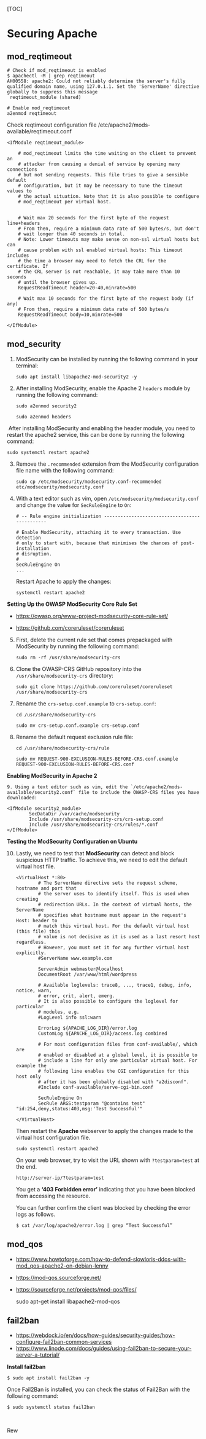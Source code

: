 [TOC]

# Securing Apache 

## mod_reqtimeout

```
# Check if mod_reqtimeout is enabled
$ apachectl -M | grep reqtimeout
AH00558: apache2: Could not reliably determine the server's fully qualified domain name, using 127.0.1.1. Set the 'ServerName' directive globally to suppress this message
 reqtimeout_module (shared)

# Enable mod_reqtimeout
a2enmod reqtimeout
```

Check reqtimeout configuration file
/etc/apache2/mods-available/reqtimeout.conf

```
<IfModule reqtimeout_module>

	# mod_reqtimeout limits the time waiting on the client to prevent an
	# attacker from causing a denial of service by opening many connections
	# but not sending requests. This file tries to give a sensible default
	# configuration, but it may be necessary to tune the timeout values to
	# the actual situation. Note that it is also possible to configure
	# mod_reqtimeout per virtual host.


	# Wait max 20 seconds for the first byte of the request line+headers
	# From then, require a minimum data rate of 500 bytes/s, but don't
	# wait longer than 40 seconds in total.
	# Note: Lower timeouts may make sense on non-ssl virtual hosts but can
	# cause problem with ssl enabled virtual hosts: This timeout includes
	# the time a browser may need to fetch the CRL for the certificate. If
	# the CRL server is not reachable, it may take more than 10 seconds
	# until the browser gives up.
	RequestReadTimeout header=20-40,minrate=500

	# Wait max 10 seconds for the first byte of the request body (if any)
	# From then, require a minimum data rate of 500 bytes/s
	RequestReadTimeout body=10,minrate=500

</IfModule>
```



## mod_security

1. ModSecurity can be installed by running the following command in your terminal:

   ```
   sudo apt install libapache2-mod-security2 -y
   ```

2. After installing ModSecurity, enable the Apache 2 `headers` module by running the following command:

   ```
   sudo a2enmod security2
   
   sudo a2enmod headers
   ```

​		After installing ModSecurity and enabling the header module, you need to restart the apache2 service, this can be done by running the following command:

```
sudo systemctl restart apache2
```

3. Remove the `.recommended` extension from the ModSecurity configuration file name with the following command:

   ```
   sudo cp /etc/modsecurity/modsecurity.conf-recommended etc/modsecurity/modsecurity.conf
   ```

4. With a text editor such as vim, open `/etc/modsecurity/modsecurity.conf` and change the value for `SecRuleEngine` to `On`:

   ```
   # -- Rule engine initialization ----------------------------------------------
   
   # Enable ModSecurity, attaching it to every transaction. Use detection
   # only to start with, because that minimises the chances of post-installation
   # disruption.
   #
   SecRuleEngine On
   ...
   ```

   Restart Apache to apply the changes:

   ```
   systemctl restart apache2
   ```

**Setting Up the OWASP ModSecurity Core Rule Set**

- https://owasp.org/www-project-modsecurity-core-rule-set/

- https://github.com/coreruleset/coreruleset

5. First, delete the current rule set that comes prepackaged with ModSecurity by running the following command:

   ```
   sudo rm -rf /usr/share/modsecurity-crs
   ```

6. Clone the OWASP-CRS GitHub repository into the `/usr/share/modsecurity-crs` directory:

   ```
   sudo git clone https://github.com/coreruleset/coreruleset /usr/share/modsecurity-crs
   ```

7. Rename the `crs-setup.conf.example` to `crs-setup.conf`:

   ```
   cd /usr/share/modsecurity-crs
   
   sudo mv crs-setup.conf.example crs-setup.conf
   ```

8. Rename the default request exclusion rule file:

   ```
   cd /usr/share/modsecurity-crs/rule
   
   sudo mv REQUEST-900-EXCLUSION-RULES-BEFORE-CRS.conf.example REQUEST-900-EXCLUSION-RULES-BEFORE-CRS.conf
   
   ```

**Enabling ModSecurity in Apache 2**

	9. Using a text editor such as vim, edit the `/etc/apache2/mods-available/security2.conf` file to include the OWASP-CRS files you have downloaded:

```
<IfModule security2_module>
        SecDataDir /var/cache/modsecurity
        Include /usr/share/modsecurity-crs/crs-setup.conf
        Include /usr/share/modsecurity-crs/rules/*.conf
</IfModule>
```



**Testing the ModSecurity Configuration on Ubuntu**

10. Lastly, we need to test that **ModSecurity** can detect and block suspicious HTTP traffic. To achieve this, we need to edit the default virtual host file.

    ```
    <VirtualHost *:80>
            # The ServerName directive sets the request scheme, hostname and port that
            # the server uses to identify itself. This is used when creating
            # redirection URLs. In the context of virtual hosts, the ServerName
            # specifies what hostname must appear in the request's Host: header to
            # match this virtual host. For the default virtual host (this file) this
            # value is not decisive as it is used as a last resort host regardless.
            # However, you must set it for any further virtual host explicitly.
            #ServerName www.example.com
    
            ServerAdmin webmaster@localhost
            DocumentRoot /var/www/html/wordpress
    
            # Available loglevels: trace8, ..., trace1, debug, info, notice, warn,
            # error, crit, alert, emerg.
            # It is also possible to configure the loglevel for particular
            # modules, e.g.
            #LogLevel info ssl:warn
    
            ErrorLog ${APACHE_LOG_DIR}/error.log
            CustomLog ${APACHE_LOG_DIR}/access.log combined
    
            # For most configuration files from conf-available/, which are
            # enabled or disabled at a global level, it is possible to
            # include a line for only one particular virtual host. For example the
            # following line enables the CGI configuration for this host only
            # after it has been globally disabled with "a2disconf".
            #Include conf-available/serve-cgi-bin.conf
    
            SecRuleEngine On
            SecRule ARGS:testparam "@contains test" "id:254,deny,status:403,msg:'Test Successful'"
    
    </VirtualHost>
    ```

    Then restart the **Apache** webserver to apply the changes made to the virtual host configuration file.

    ```
    sudo systemctl restart apache2
    ```

    On your web browser, try to visit the URL shown with `?testparam=test` at the end.

    ```
    http://server-ip/?testparam=test
    ```

    You get a **‘403 Forbidden error’** indicating that you have been blocked from accessing the resource.

    You can further confirm the client was blocked by checking the error logs as follows.

    ```
    $ cat /var/log/apache2/error.log | grep “Test Successful”
    ```

    

## mod_qos

- https://www.howtoforge.com/how-to-defend-slowloris-ddos-with-mod_qos-apache2-on-debian-lenny

- https://mod-qos.sourceforge.net/

- https://sourceforge.net/projects/mod-qos/files/

    sudo apt-get install libapache2-mod-qos



## fail2ban

- https://webdock.io/en/docs/how-guides/security-guides/how-configure-fail2ban-common-services
- https://www.linode.com/docs/guides/using-fail2ban-to-secure-your-server-a-tutorial/

**Install fail2ban**

```
$ sudo apt install fail2ban -y
```

Once Fail2Ban is installed, you can check the status of Fail2Ban with the following command:

```
$ sudo systemctl status fail2ban
```

​		

Rew 

